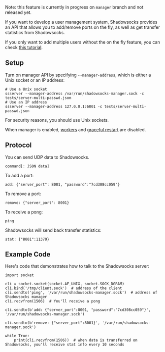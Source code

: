 Note: this feature is currently in progress on `manager` branch and not released yet.

If you want to develop a user management system, Shadowsocks provides an API that allows you to add/remove ports on the fly, as well as get transfer statistics from Shadowsocks.

If you only want to add multiple users without the on the fly feature, you can check [this tutorial](https://github.com/shadowsocks/shadowsocks/wiki/Configure-Multiple-Users).

Setup
-----

Turn on manager API by specifying `--manager-address`, which is either a Unix socket or an IP address:
```
# Use a Unix socket
ssserver --manager-address /var/run/shadowsocks-manager.sock -c tests/server-multi-passwd.json
# Use an IP address
ssserver --manager-address 127.0.0.1:6001 -c tests/server-multi-passwd.json
```

For security reasons, you should use Unix sockets.

When manager is enabled, [workers](https://github.com/shadowsocks/shadowsocks/wiki/Workers) and [graceful restart](https://github.com/shadowsocks/shadowsocks/wiki/Graceful-shutdown-and-restart) are disabled.

Protocol
--------

You can send UDP data to Shadowsocks.

```
command[: JSON data]
```

To add a port:

```
add: {"server_port": 8001, "password":"7cd308cc059"}
```

To remove a port:

```
remove: {"server_port": 8001}
```

To receive a pong:

```
ping
```

Shadowsocks will send back transfer statistics:

```
stat: {"8001":11370}
```

Example Code
------------

Here's code that demonstrates how to talk to the Shadowsocks server:
```
import socket

cli = socket.socket(socket.AF_UNIX, socket.SOCK_DGRAM)
cli.bind('/tmp/client.sock')  # address of the client
cli.sendto('ping', '/var/run/shadowsocks-manager.sock')  # address of Shadowsocks manager
cli.recvfrom(1506)  # You'll receive a pong

cli.sendto(b'add: {"server_port":8001, "password":"7cd308cc059"}', '/var/run/shadowsocks-manager.sock')

cli.sendto(b'remove: {"server_port":8001}', '/var/run/shadowsocks-manager.sock')

while True:
    print(cli.recvfrom(1506))  # when data is transferred on Shadowsocks, you'll receive stat info every 10 seconds
```